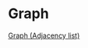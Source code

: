 # Graph

[Graph (Adjacency list)](https://github.com/rsk0315/Library/blob/master/DataStructure/Graph/graph.cpp)
